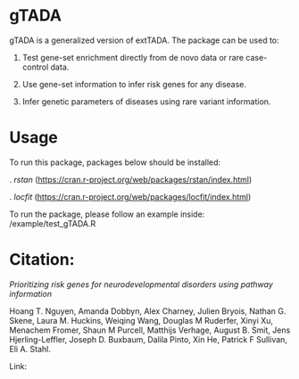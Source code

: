 # gTADA
gTADA is a generalized version of extTADA. The package can be used to:

1. Test gene-set enrichment directly from de novo data or rare case-control data.

2. Use gene-set information to infer risk genes for any disease.

3. Infer genetic parameters of diseases using rare variant information.

# Usage

To run this package, packages below should be installed:

 . *rstan* (https://cran.r-project.org/web/packages/rstan/index.html)

 . *locfit* (https://cran.r-project.org/web/packages/locfit/index.html)

To run the package, please follow an example inside: /example/test_gTADA.R

# Citation:
*Prioritizing risk genes for neurodevelopmental disorders using pathway information*

Hoang T. Nguyen, Amanda Dobbyn, Alex Charney, Julien Bryois, Nathan G. Skene, Laura M. Huckins, Weiqing Wang, 
Douglas M Ruderfer, Xinyi Xu, Menachem Fromer, Shaun M Purcell, 
Matthijs Verhage, August B. Smit, Jens Hjerling-Leffler, Joseph D. Buxbaum, 
Dalila Pinto, Xin He, Patrick F Sullivan, Eli A. Stahl.

Link: 


